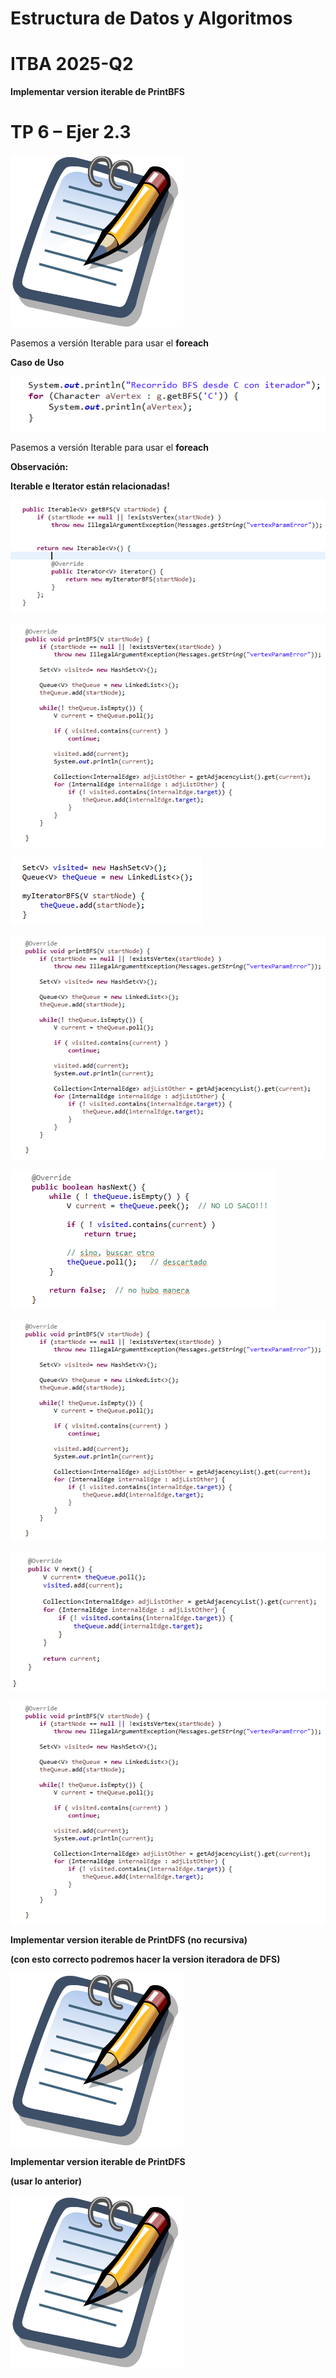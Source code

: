 # Estructura de Datos y Algoritmos

# ITBA     2025-Q2

__Implementar version iterable de PrintBFS__

# TP 6 – Ejer 2.3

![](img/22-B_0.png)

Pasemos a versión Iterable para usar el  __foreach__

__Caso de Uso__

![](img/22-B_1.png)

Pasemos a versión Iterable para usar el  __foreach__

__Observación:__

__Iterable e Iterator están relacionadas\!__

![](img/22-B_2.png)

![](img/22-B_3.png)

![](img/22-B_4.png)

![](img/22-B_5.png)

![](img/22-B_6.png)

![](img/22-B_7.png)

![](img/22-B_8.png)

![](img/22-B_9.png)

__Implementar version iterable de PrintDFS \(no recursiva\)__

__\(con esto correcto podremos hacer la version iteradora de DFS\)__

![](img/22-B_10.png)

__Implementar version iterable de PrintDFS__

__\(usar lo anterior\)__

![](img/22-B_11.png)

